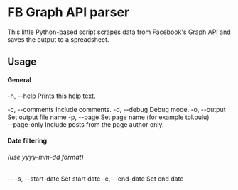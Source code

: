 FB Graph API parser
======

This little Python-based script scrapes data from Facebook's Graph API and saves the output to a spreadsheet.

## Usage

#### General

-h, --help              Prints this help text.

-c, --comments          Include comments.
-d, --debug             Debug mode.
-o, --output            Set output file name
-p, --page              Set page name (for example tol.oulu)         
--page-only             Include posts from the page author only.

#### Date filtering 
###### (use yyyy-mm-dd format)
--
-s, --start-date Set start date
-e, --end-date   Set end date

